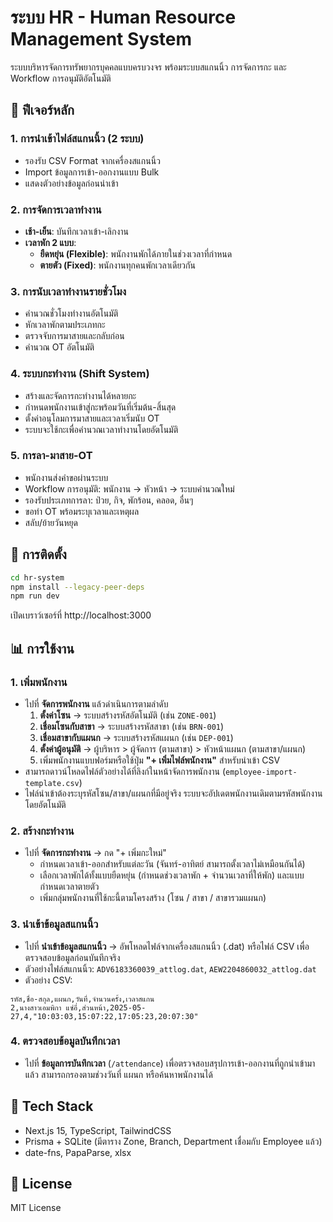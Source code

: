 # ระบบ HR - Human Resource Management System

ระบบบริหารจัดการทรัพยากรบุคคลแบบครบวงจร พร้อมระบบสแกนนิ้ว การจัดการกะ และ Workflow การอนุมัติอัตโนมัติ

## 🎯 ฟีเจอร์หลัก

### 1. การนำเข้าไฟล์สแกนนิ้ว (2 ระบบ)
- รองรับ CSV Format จากเครื่องสแกนนิ้ว
- Import ข้อมูลการเข้า-ออกงานแบบ Bulk
- แสดงตัวอย่างข้อมูลก่อนนำเข้า

### 2. การจัดการเวลาทำงาน
- **เช้า-เย็น**: บันทึกเวลาเข้า-เลิกงาน
- **เวลาพัก 2 แบบ**:
  - **ยืดหยุ่น (Flexible)**: พนักงานพักได้ภายในช่วงเวลาที่กำหนด
  - **ตายตัว (Fixed)**: พนักงานทุกคนพักเวลาเดียวกัน

### 3. การนับเวลาทำงานรายชั่วโมง
- คำนวณชั่วโมงทำงานอัตโนมัติ
- หักเวลาพักตามประเภทกะ
- ตรวจจับการมาสายและกลับก่อน
- คำนวณ OT อัตโนมัติ

### 4. ระบบกะทำงาน (Shift System)
- สร้างและจัดการกะทำงานได้หลายกะ
- กำหนดพนักงานเข้าสู่กะพร้อมวันที่เริ่มต้น-สิ้นสุด
- ตั้งค่าอนุโลมการมาสายและเวลาเริ่มนับ OT
- ระบบจะใช้กะเพื่อคำนวณเวลาทำงานโดยอัตโนมัติ

### 5. การลา-มาสาย-OT
- พนักงานส่งคำขอผ่านระบบ
- Workflow การอนุมัติ: พนักงาน → หัวหน้า → ระบบคำนวณใหม่
- รองรับประเภทการลา: ป่วย, กิจ, พักร้อน, คลอด, อื่นๆ
- ขอทำ OT พร้อมระบุเวลาและเหตุผล
- สลับ/ย้ายวันหยุด

## 🚀 การติดตั้ง

```bash
cd hr-system
npm install --legacy-peer-deps
npm run dev
```

เปิดเบราว์เซอร์ที่ http://localhost:3000

## 📊 การใช้งาน

### 1. เพิ่มพนักงาน
- ไปที่ **จัดการพนักงาน** แล้วดำเนินการตามลำดับ
  1. **ตั้งค่าโซน** → ระบบสร้างรหัสอัตโนมัติ (เช่น `ZONE-001`)
  2. **เชื่อมโซนกับสาขา** → ระบบสร้างรหัสสาขา (เช่น `BRN-001`)
  3. **เชื่อมสาขากับแผนก** → ระบบสร้างรหัสแผนก (เช่น `DEP-001`)
  4. **ตั้งค่าผู้อนุมัติ** → ผู้บริหาร > ผู้จัดการ (ตามสาขา) > หัวหน้าแผนก (ตามสาขา/แผนก)
  5. เพิ่มพนักงานแบบฟอร์มหรือใช้ปุ่ม **"+ เพิ่มไฟล์พนักงาน"** สำหรับนำเข้า CSV
- สามารถดาวน์โหลดไฟล์ตัวอย่างได้ที่ลิงก์ในหน้าจัดการพนักงาน (`employee-import-template.csv`)
- ไฟล์นำเข้าต้องระบุรหัสโซน/สาขา/แผนกที่มีอยู่จริง ระบบจะอัปเดตพนักงานเดิมตามรหัสพนักงานโดยอัตโนมัติ

### 2. สร้างกะทำงาน
- ไปที่ **จัดการกะทำงาน** → กด "+ เพิ่มกะใหม่"
  - กำหนดเวลาเข้า-ออกสำหรับแต่ละวัน (จันทร์-อาทิตย์ สามารถตั้งเวลาไม่เหมือนกันได้)
  - เลือกเวลาพักได้ทั้งแบบยืดหยุ่น (กำหนดช่วงเวลาพัก + จำนวนเวลาที่ให้พัก) และแบบกำหนดเวลาตายตัว
  - เพิ่มกลุ่มพนักงานที่ใช้กะนี้ตามโครงสร้าง (โซน / สาขา / สาขารวมแผนก)

### 3. นำเข้าข้อมูลสแกนนิ้ว
- ไปที่ **นำเข้าข้อมูลสแกนนิ้ว** → อัพโหลดไฟล์จากเครื่องสแกนนิ้ว (.dat) หรือไฟล์ CSV เพื่อตรวจสอบข้อมูลก่อนบันทึกจริง
- ตัวอย่างไฟล์สแกนนิ้ว: `ADV6183360039_attlog.dat`, `AEW2204860032_attlog.dat`
- ตัวอย่าง CSV:
```csv
รหัส,ชื่อ-สกุล,แผนก,วันที่,จำนวนครั้ง,เวลาสแกน
2,นางสาวเอมพิกา แซ่อี่,ส่วนหน้า,2025-05-27,4,"10:03:03,15:07:22,17:05:23,20:07:30"
```

### 4. ตรวจสอบข้อมูลบันทึกเวลา
- ไปที่ **ข้อมูลการบันทึกเวลา** (`/attendance`) เพื่อตรวจสอบสรุปการเข้า-ออกงานที่ถูกนำเข้ามาแล้ว สามารถกรองตามช่วงวันที่ แผนก หรือค้นหาพนักงานได้

## 🔧 Tech Stack

- Next.js 15, TypeScript, TailwindCSS
- Prisma + SQLite (มีตาราง Zone, Branch, Department เชื่อมกับ Employee แล้ว)
- date-fns, PapaParse, xlsx

## 📄 License

MIT License
